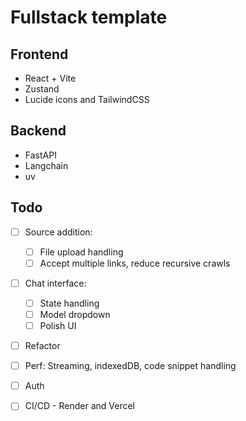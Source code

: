# Fullstack template

## Frontend
- React + Vite 
- Zustand
- Lucide icons and TailwindCSS


## Backend
- FastAPI
- Langchain
- uv


## Todo

- [ ] Source addition:
    - [ ] File upload handling
    - [ ] Accept multiple links, reduce recursive crawls  

- [ ] Chat interface:
    - [ ] State handling
    - [ ] Model dropdown
    - [ ] Polish UI

- [ ] Refactor   

- [ ] Perf: Streaming, indexedDB, code snippet handling 

- [ ] Auth

- [ ] CI/CD - Render and Vercel